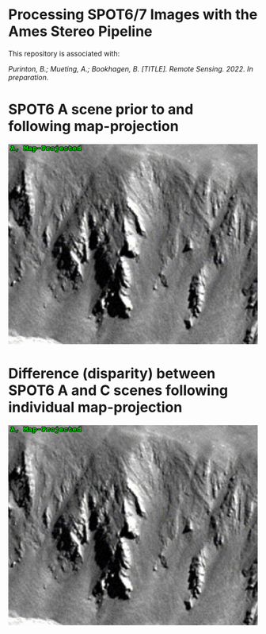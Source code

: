 # Processing SPOT6/7 Images with the Ames Stereo Pipeline

This repository is associated with:

  _Purinton, B.; Mueting, A.; Bookhagen, B. [TITLE]. Remote Sensing. 2022. In preparation._

# SPOT6 A scene prior to and following map-projection
![SPOT6 A scene prior to and following map-projection.](mapproject.gif)

# Difference (disparity) between SPOT6 A and C scenes following individual map-projection
![Difference (disparity) between SPOT6 A and C scenes following individual map-projection.](disparity.gif)
